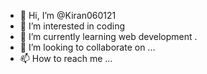 - 👋 Hi, I’m @Kiran060121
- 👀 I’m interested in coding
- 🌱 I’m currently learning web development .
- 💞️ I’m looking to collaborate on ...
- 📫 How to reach me ...

<!---
Kiran060121/Kiran060121 is a ✨ special ✨ repository because its `README.md` (this file) appears on your GitHub profile.
You can click the Preview link to take a look at your changes.
--->
